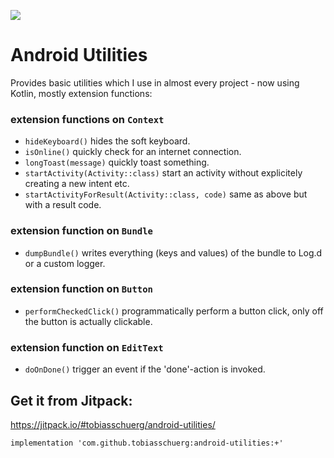 [![](https://jitpack.io/v/tobiasschuerg/android-utilities.svg)](https://jitpack.io/#tobiasschuerg/android-utilities)


# Android Utilities

Provides basic utilities which I use in almost every project - now using Kotlin, mostly extension functions:

### extension functions on `Context`
- `hideKeyboard()` hides the soft keyboard.
- `isOnline()` quickly check for an internet connection.
- `longToast(message)` quickly toast something.
- `startActivity(Activity::class)` start an activity without explicitely creating a new intent etc.
- `startActivityForResult(Activity::class, code)` same as above but with a result code.

### extension function on `Bundle`
- `dumpBundle()` writes everything (keys and values) of the bundle to Log.d or a custom logger.

### extension function on `Button`
- `performCheckedClick()` programmatically perform a button click, only off the button is actually clickable.

### extension function on `EditText`
- `doOnDone()` trigger an event if the 'done'-action is invoked.


## Get it from Jitpack:
https://jitpack.io/#tobiasschuerg/android-utilities/
```
implementation 'com.github.tobiasschuerg:android-utilities:+'
```
